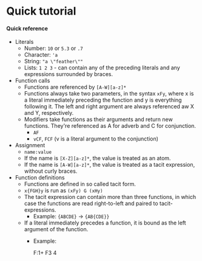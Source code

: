 # Quick tutorial
#### Quick reference
* Literals
  * Number: `10` or `5.3` or `.7`
  * Character: `'a`
  * String: `"a \"feather\""`
  * Lists: `1 2 3` - can contain any of the preceding literals and any expressions surrounded by braces.
* Function calls
  * Functions are referenced by `[A-W][a-z]*`
  * Functions always take two parameters, in the syntax `xFy`, where x is a literal immediately preceding the function and y is everything following it. The left and right argument are always referenced aw X and Y, respectively.
  * Modifiers take functions as their arguments and return new functions. They're referenced as A for adverb and C for conjunction.
    * `AF`
    * `vCF`, `FCF` (v is a literal argument to the conjunction)
* Assignment
  * `name:value`
  * If the name is `[X-Z][a-z]*`, the value is treated as an atom.
  * If the name is `[A-W][a-z]*`, the value is treated as a tacit expression, without curly braces.
* Function definitions
  * Functions are defined in so called tacit form.
  * `x{FGH}y` is run as `(xFy) G (xHy)`
  * The tacit expression can contain more than three functions, in which case the functions are read right-to-left and paired to tacit-expressions.
    * Example: `{ABCDE}` -> `{AB{CDE}}`
  * If a literal immediately precedes a function, it is bound as the left argument of the function.
    * Example:

       F:1+
       F3
    4

